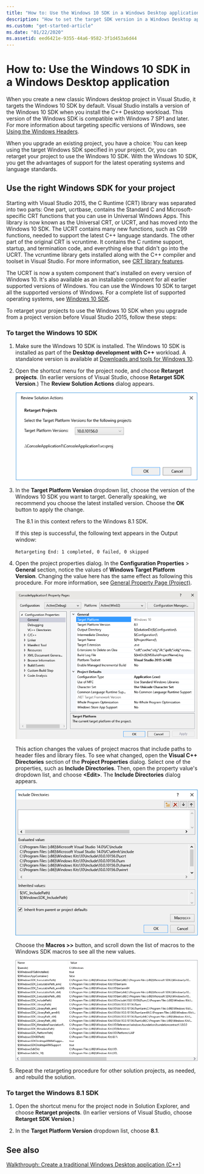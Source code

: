 ```yaml
---
title: "How to: Use the Windows 10 SDK in a Windows Desktop application"
description: "How to set the target SDK version in a Windows Desktop application project to use the Windows 10 SDK."
ms.custom: "get-started-article"
ms.date: "01/22/2020"
ms.assetid: eed6421e-9355-44a6-9582-3f1d453a6d44
---
```

# How to: Use the Windows 10 SDK in a Windows Desktop application

When you create a new classic Windows desktop project in Visual Studio, it targets the Windows 10 SDK by default. Visual Studio installs a version of the Windows 10 SDK when you install the C++ Desktop workload. This version of the Windows SDK is compatible with Windows 7 SP1 and later. For more information about targeting specific versions of Windows, see [Using the Windows Headers](/windows/win32/WinProg/using-the-windows-headers).

When you upgrade an existing project, you have a choice: You can keep using the target Windows SDK specified in your project. Or, you can retarget your project to use the Windows 10 SDK. With the Windows 10 SDK, you get the advantages of support for the latest operating systems and language standards.

## Use the right Windows SDK for your project

Starting with Visual Studio 2015, the C Runtime (CRT) library was separated into two parts: One part, ucrtbase, contains the Standard C and Microsoft-specific CRT functions that you can use in Universal Windows Apps. This library is now known as the Universal CRT, or UCRT, and has moved into the Windows 10 SDK. The UCRT contains many new functions, such as C99 functions, needed to support the latest C++ language standards. The other part of the original CRT is vcruntime. It contains the C runtime support, startup, and termination code, and everything else that didn't go into the UCRT. The vcruntime library gets installed along with the C++ compiler and toolset in Visual Studio. For more information, see [CRT library features](../c-runtime-library/crt-library-features.md).

The UCRT is now a system component that's installed on every version of Windows 10. It's also available as an installable component for all earlier supported versions of Windows. You can use the Windows 10 SDK to target all the supported versions of Windows. For a complete list of supported operating systems, see [Windows 10 SDK](https://developer.microsoft.com/windows/downloads/windows-10-sdk).

To retarget your projects to use the Windows 10 SDK when you upgrade from a project version before Visual Studio 2015, follow these steps:

### To target the Windows 10 SDK

1. Make sure the Windows 10 SDK is installed. The Windows 10 SDK is installed as part of the **Desktop development with C++** workload. A standalone version is available at [Downloads and tools for Windows 10](https://developer.microsoft.com/windows/downloads).

1. Open the shortcut menu for the project node, and choose **Retarget projects**. (In earlier versions of Visual Studio, choose **Retarget SDK Version**.) The **Review Solution Actions** dialog appears.

   ![Review Solution Actions](../windows/media/retargetingwindowssdk2.PNG "RetargetingWindowsSDK2")

1. In the **Target Platform Version** dropdown list, choose the version of the Windows 10 SDK you want to target. Generally speaking, we recommend you choose the latest installed version. Choose the **OK** button to apply the change.

   The 8.1 in this context refers to the Windows 8.1 SDK.

   If this step is successful, the following text appears in the Output window:

   `Retargeting End: 1 completed, 0 failed, 0 skipped`

1. Open the project properties dialog. In the **Configuration Properties** > **General** section, notice the values of **Windows Target Platform Version**. Changing the value here has the same effect as following this procedure. For more information, see [General Property Page (Project)](../build/reference/general-property-page-project.md).

   ![Target Platform Version](../windows/media/retargetingwindowssdk3.PNG "RetargetingWindowsSDK3")

   This action changes the values of project macros that include paths to header files and library files. To see what changed, open the **Visual C++ Directories** section of the **Project Properties** dialog. Select one of the properties, such as **Include Directories**. Then, open the property value's dropdown list, and choose **\<Edit>**. The **Include Directories** dialog appears.

   ![Include Directories dialog box](../windows/media/retargetingwindowssdk4.PNG "RetargetingWindowsSDK4")

   Choose the **Macros >>** button, and scroll down the list of macros to the Windows SDK macros to see all the new values.

   ![Windows SDK Macros](../windows/media/retargetingwindowssdk5.PNG "RetargetingWindowsSDK5")

1. Repeat the retargeting procedure for other solution projects, as needed, and rebuild the solution.

### To target the Windows 8.1 SDK

1. Open the shortcut menu for the project node in Solution Explorer, and choose **Retarget projects**. (In earlier versions of Visual Studio, choose **Retarget SDK Version**.)

2. In the **Target Platform Version** dropdown list, choose **8.1**.

## See also

[Walkthrough: Create a traditional Windows Desktop application (C++)](../windows/walkthrough-creating-windows-desktop-applications-cpp.md)
